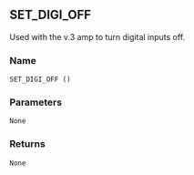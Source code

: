 ## SET\_DIGI\_OFF

Used with the v.3 amp to turn digital inputs off.


### Name

`SET_DIGI_OFF ()`


### Parameters

`None`


### Returns

`None`

